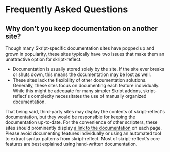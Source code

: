 # Frequently Asked Questions

## Why don't you keep documentation on another site?

Though many Skript-specific documentation sites have popped up and grown in popularity, these sites typically have two issues that make them an unattractive option for skript-reflect.

* Documentation is usually stored solely by the site. If the site ever breaks or shuts down, this means the documentation may be lost as well.
* These sites lack the flexibility of other documentation solutions. Generally, these sites focus on documenting each feature individually. While this might be adequate for many simpler Skript addons, skript-reflect's complexity necessitates the use of manually organized documentation.

That being said, third-party sites may display the contents of skript-reflect's documentation, but they would be responsible for keeping the documentation up-to-date. For the convenience of other scripters, these sites should prominently display [a link to the documentation](https://tpgamesnl.gitbook.io/) on each page. Please avoid documenting features individually or using an automated tool to extract syntax patterns from skript-reflect. Most of skript-reflect's core features are best explained using hand-written documentation.


